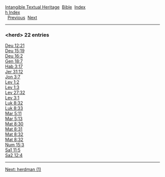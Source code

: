 [Intangible Textual Heritage](../../index)  [Bible](../index) 
[Index](index)   
[h Index](_h_)  
  [Previous](c05393)  [Next](c05395) 

------------------------------------------------------------------------

### &lt;herd&gt; 22 entries

[Deu 12:21](../kjv/deu012.htm#021)  
[Deu 15:19](../kjv/deu015.htm#019)  
[Deu 16:2](../kjv/deu016.htm#002)  
[Gen 18:7](../kjv/gen018.htm#007)  
[Hab 3:17](../kjv/hab003.htm#017)  
[Jer 31:12](../kjv/jer031.htm#012)  
[Jon 3:7](../kjv/jon003.htm#007)  
[Lev 1:2](../kjv/lev001.htm#002)  
[Lev 1:3](../kjv/lev001.htm#003)  
[Lev 27:32](../kjv/lev027.htm#032)  
[Lev 3:1](../kjv/lev003.htm#001)  
[Luk 8:32](../kjv/luk008.htm#032)  
[Luk 8:33](../kjv/luk008.htm#033)  
[Mar 5:11](../kjv/mar005.htm#011)  
[Mar 5:13](../kjv/mar005.htm#013)  
[Mat 8:30](../kjv/mat008.htm#030)  
[Mat 8:31](../kjv/mat008.htm#031)  
[Mat 8:32](../kjv/mat008.htm#032)  
[Mat 8:32](../kjv/mat008.htm#032)  
[Num 15:3](../kjv/num015.htm#003)  
[Sa1 11:5](../kjv/sa1011.htm#005)  
[Sa2 12:4](../kjv/sa2012.htm#004)  

------------------------------------------------------------------------

[Next: herdman (1)](c05395)
